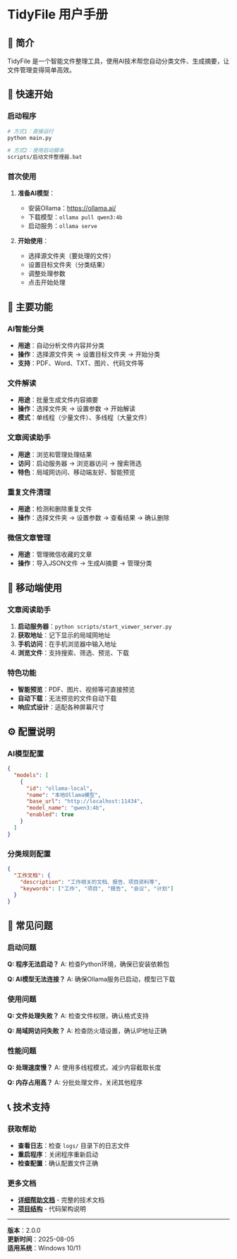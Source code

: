 # TidyFile 用户手册

## 📖 简介

TidyFile 是一个智能文件整理工具，使用AI技术帮您自动分类文件、生成摘要，让文件管理变得简单高效。

## 🚀 快速开始

### 启动程序

```bash
# 方式1：直接运行
python main.py

# 方式2：使用启动脚本
scripts/启动文件整理器.bat
```

### 首次使用

1. **准备AI模型**：
   - 安装Ollama：https://ollama.ai/
   - 下载模型：`ollama pull qwen3:4b`
   - 启动服务：`ollama serve`

2. **开始使用**：
   - 选择源文件夹（要处理的文件）
   - 设置目标文件夹（分类结果）
   - 调整处理参数
   - 点击开始处理

## 🎯 主要功能

### AI智能分类
- **用途**：自动分析文件内容并分类
- **操作**：选择源文件夹 → 设置目标文件夹 → 开始分类
- **支持**：PDF、Word、TXT、图片、代码文件等

### 文件解读
- **用途**：批量生成文件内容摘要
- **操作**：选择文件夹 → 设置参数 → 开始解读
- **模式**：单线程（少量文件）、多线程（大量文件）

### 文章阅读助手
- **用途**：浏览和管理处理结果
- **访问**：启动服务器 → 浏览器访问 → 搜索筛选
- **特色**：局域网访问、移动端友好、智能预览

### 重复文件清理
- **用途**：检测和删除重复文件
- **操作**：选择文件夹 → 设置参数 → 查看结果 → 确认删除

### 微信文章管理
- **用途**：管理微信收藏的文章
- **操作**：导入JSON文件 → 生成AI摘要 → 管理分类

## 📱 移动端使用

### 文章阅读助手

1. **启动服务器**：`python scripts/start_viewer_server.py`
2. **获取地址**：记下显示的局域网地址
3. **手机访问**：在手机浏览器中输入地址
4. **浏览文件**：支持搜索、筛选、预览、下载

### 特色功能
- **智能预览**：PDF、图片、视频等可直接预览
- **自动下载**：无法预览的文件自动下载
- **响应式设计**：适配各种屏幕尺寸

## ⚙️ 配置说明

### AI模型配置
```json
{
  "models": [
    {
      "id": "ollama-local",
      "name": "本地Ollama模型",
      "base_url": "http://localhost:11434",
      "model_name": "qwen3:4b",
      "enabled": true
    }
  ]
}
```

### 分类规则配置
```json
{
  "工作文档": {
    "description": "工作相关的文档、报告、项目资料等",
    "keywords": ["工作", "项目", "报告", "会议", "计划"]
  }
}
```

## 🔧 常见问题

### 启动问题
**Q: 程序无法启动？**
A: 检查Python环境，确保已安装依赖包

**Q: AI模型无法连接？**
A: 确保Ollama服务已启动，模型已下载

### 使用问题
**Q: 文件处理失败？**
A: 检查文件权限，确认格式支持

**Q: 局域网访问失败？**
A: 检查防火墙设置，确认IP地址正确

### 性能问题
**Q: 处理速度慢？**
A: 使用多线程模式，减少内容截取长度

**Q: 内存占用高？**
A: 分批处理文件，关闭其他程序

## 📞 技术支持

### 获取帮助
- **查看日志**：检查 `logs/` 目录下的日志文件
- **重启程序**：关闭程序重新启动
- **检查配置**：确认配置文件正确

### 更多文档
- **[详细帮助文档](详细帮助文档.md)** - 完整的技术文档
- **[项目结构](PROJECT_STRUCTURE.md)** - 代码架构说明

---

**版本**：2.0.0  
**更新时间**：2025-08-05  
**适用系统**：Windows 10/11